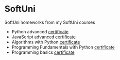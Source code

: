 # SoftUni

SoftUni homeworks from my SoftUni courses
- Python advanced [certificate](https://softuni.bg/certificates/details/143184/44faa8b5)
- JavaScript advanced [certificate](https://softuni.bg/certificates/details/145557/8e0ceab1)
- Algorithms with Python [certificate](https://softuni.bg/certificates/details/139930/1c702b24)
- Programming Fundamentals with Python [certificate](https://softuni.bg/certificates/details/138737/37f32941)
- Programming basics [certificate](https://softuni.bg/certificates/details/128160/b1dc9a24)
